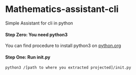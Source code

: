 # Mathematics-assistant-cli
Simple Assistant for cli in python
#### Step Zero: You need python3
You can find procedure to install python3 on [python.org](https://python.org)

#### Step One: Run init.py
```
python3 /[path to where you extracted projected]/init.py
```
